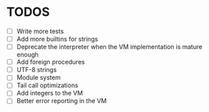 # TODOS
- [ ] Write more tests
- [ ] Add more builtins for strings
- [ ] Deprecate the interpreter when the VM implementation is mature enough
- [ ] Add foreign procedures
- [ ] UTF-8 strings
- [ ] Module system
- [ ] Tail call optimizations
- [ ] Add integers to the VM
- [ ] Better error reporting in the VM
